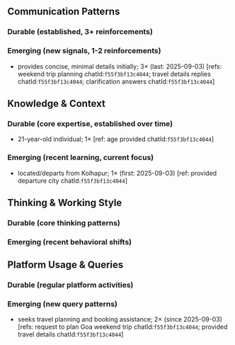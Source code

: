 ## Communication Patterns
### Durable (established, 3+ reinforcements)

### Emerging (new signals, 1-2 reinforcements)
- provides concise, minimal details initially; 3× (last: 2025-09-03) [refs: weekend trip planning chatId:`f55f3bf13c4044`; travel details replies chatId:`f55f3bf13c4044`; clarification answers chatId:`f55f3bf13c4044`]

## Knowledge & Context
### Durable (core expertise, established over time)
- 21-year-old individual; 1× [ref: age provided chatId:`f55f3bf13c4044`]

### Emerging (recent learning, current focus)
- located/departs from Kolhapur; 1× (first: 2025-09-03) [ref: provided departure city chatId:`f55f3bf13c4044`]

## Thinking & Working Style
### Durable (core thinking patterns)

### Emerging (recent behavioral shifts)

## Platform Usage & Queries
### Durable (regular platform activities)

### Emerging (new query patterns)
- seeks travel planning and booking assistance; 2× (since 2025-09-03) [refs: request to plan Goa weekend trip chatId:`f55f3bf13c4044`; provided travel details chatId:`f55f3bf13c4044`]